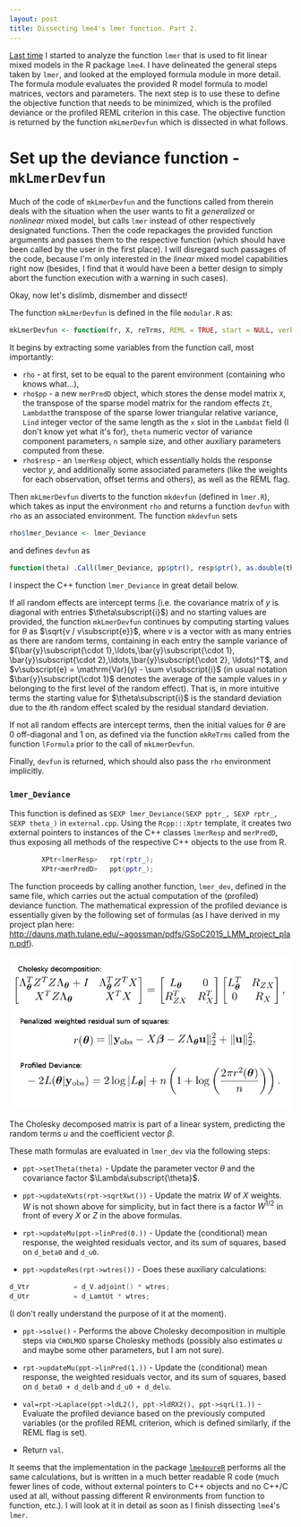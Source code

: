 ```yaml
---
layout: post
title: Dissecting lme4's lmer function. Part 2.
---
```


[Last time](http://agisga.github.io/Dissect_lmer_part1/) I started to analyze the function `lmer` that is used to fit linear mixed models in the R package `lme4`.
I have delineated the general steps taken by `lmer`, and looked at the employed formula module in more detail. The formula module evaluates the provided R model formula to model matrices, vectors and parameters. The next step is to use these to define the objective function that needs to be minimized, which is the profiled deviance or the profiled REML criterion in this case. The objective function is returned by the function `mkLmerDevfun` which is dissected in what follows.

# Set up the deviance function - `mkLmerDevfun`

Much of the code of `mkLmerDevfun` and the functions called from therein deals with the situation when the user wants to fit a *generalized* or *nonlinear* mixed model, but calls `lmer` instead of other respectively designated functions. Then the code repackages the provided function arguments and passes them to the respective function (which should have been called by the user in the first place). I will disregard such passages of the code, because I'm only interested in the *linear* mixed model capabilities right now (besides, I find that it would have been a better design to simply abort the function execution with a warning in such cases).

Okay, now let's dislimb, dismember and dissect!

The function `mkLmerDevfun` is defined in the file `modular.R` as:

```R
mkLmerDevfun <- function(fr, X, reTrms, REML = TRUE, start = NULL, verbose=0, control=lmerControl(), ...)
```

It begins by extracting some variables from the function call, most importantly: 

* `rho` - at first, set to be equal to the parent environment (containing who knows what...),
* `rho$pp` - a new `merPredD` object, which stores the dense model matrix `X`, the transpose of the sparse model matrix for the random effects `Zt`, `Lambdat`the transpose of the sparse lower triangular relative variance, `Lind` integer vector of the same length as the `x` slot in the `Lambdat` field (I don't know yet what it's for), `theta` numeric vector of variance component parameters, `n` sample size, and other auxiliary parameters computed from these.
* `rho$resp` - an `lmerResp` object, which essentially holds the response vector $y$, and additionally some associated parameters (like the weights for each observation, offset terms and others), as well as the REML flag.

Then `mkLmerDevfun` diverts to the function `mkdevfun` (defined in `lmer.R`), which takes as input the environment `rho` and returns a function `devfun` with `rho` as an associated environment. The function `mkdevfun` sets 

```R
rho$lmer_Deviance <- lmer_Deviance
``` 

and defines `devfun` as 

```R
function(theta) .Call(lmer_Deviance, pp$ptr(), resp$ptr(), as.double(theta))
```

I inspect the C++ function `lmer_Deviance` in great detail below.

If all random effects are intercept terms (i.e. the covariance matrix of $y$ is diagonal with entries $\theta\subscript{i}$) and no starting values are provided, the function `mkLmerDevfun` continues by computing starting values for $\theta$ as $\sqrt{v / v\subscript{e}}$, where $v$ is a vector with as many entries as there are random terms, containing in each entry the sample variance of $(\bar{y}\subscript{\cdot 1},\ldots,\bar{y}\subscript{\cdot 1}, \bar{y}\subscript{\cdot 2},\ldots,\bar{y}\subscript{\cdot 2}, \ldots)^T$, and $v\subscript{e} = \mathrm{Var}(y) - \sum v\subscript{i}$ (in usual notation $\bar{y}\subscript{\cdot 1}$ denotes the average of the sample values in $y$ belonging to the first level of the random effect). That is, in more intuitive terms the starting value for $\theta\subscript{i}$ is the standard deviation due to the $i$th random effect scaled by the residual standard deviation. 

If not all random effects are intercept terms, then the initial values for $\theta$ are 0 off-diagonal and 1 on, as defined via the function `mkReTrms` called from the function `lFormula` prior to the call of `mkLmerDevfun`.

Finally, `devfun` is returned, which should also pass the `rho` environment implicitly.

### `lmer_Deviance`

This function is defined as `SEXP lmer_Deviance(SEXP pptr_, SEXP rptr_, SEXP theta_)` in `external.cpp`.
Using the `Rcpp:::Xptr` template, it creates two external pointers to instances of the C++ classes `lmerResp` and `merPredD`, thus exposing all methods of the respective C++ objects to the use from R.

```C++
        XPtr<lmerResp>   rpt(rptr_);
        XPtr<merPredD>   ppt(pptr_);
```

The function proceeds by calling another function, `lmer_dev`, defined in the same file, which carries out the actual computation of the (profiled) deviance function. The mathematical expression of the profiled deviance is essentially given by the following set of formulas (as I have derived in my project plan here: <http://dauns.math.tulane.edu/~agossman/pdfs/GSoC2015_LMM_project_plan.pdf>).

![profiled deviance formulas (PNG image)](/images/profiled_deviance.png?raw=true "profiled_deviance.png")

The Cholesky decomposed matrix is part of a linear system, predicting the random terms $u$ and the coefficient vector $\beta$.

These math formulas are evaluated in `lmer_dev` via the following steps:

* `ppt->setTheta(theta)` - Update the parameter vector $\theta$ and the covariance factor $\Lambda\subscript{\theta}$.

* `ppt->updateXwts(rpt->sqrtXwt())` - Update the matrix $W$ of $X$ weights. $W$ is not shown above for simplicity, but in fact there is a factor $W^{1/2}$ in front of every $X$ or $Z$ in the above formulas.

* `rpt->updateMu(ppt->linPred(0.))` - Update the (conditional) mean response, the weighted residuals vector, and its sum of squares, based on `d_beta0` and `d_u0`.

* `ppt->updateRes(rpt->wtres())` - Does these auxiliary calculations:

```C++
d_Vtr           = d_V.adjoint() * wtres;
d_Utr           = d_LamtUt * wtres;
```

(I don't really understand the purpose of it at the moment).

* `ppt->solve()` - Performs the above Cholesky decomposition in multiple steps via `CHOLMOD` sparse Cholesky methods (possibly also estimates $u$ and maybe some other parameters, but I am not sure).

* `rpt->updateMu(ppt->linPred(1.))` - Update the (conditional) mean response, the weighted residuals vector, and its sum of squares, based on `d_beta0 + d_delb` and `d_u0 + d_delu`. 

* `val=rpt->Laplace(ppt->ldL2(), ppt->ldRX2(), ppt->sqrL(1.))` - Evaluate the profiled deviance based on the previously computed variables (or the profiled REML criterion, which is defined similarly, if the REML flag is set).

* Return `val`.

It seems that the implementation in the package [`lme4pureR`](https://github.com/lme4/lme4pureR) performs all the same calculations, but is written in a much better readable R code (much fewer lines of code, without external pointers to C++ objects and no C++/C used at all, without passing different R environments from function to function, etc.). I will look at it in detail as soon as I finish dissecting `lme4`'s `lmer`.

